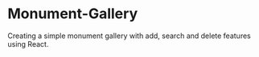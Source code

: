 # Monument-Gallery
Creating a simple monument gallery with add, search and delete features using React.

